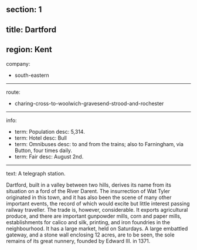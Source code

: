 section: 1
----
title: Dartford
----
region: Kent
----
company:
- south-eastern
----
route:
- charing-cross-to-woolwich-gravesend-strood-and-rochester
----
info:
- term: Population
  desc: 5,314.
- term: Hotel
  desc: Bull
- term: Omnibuses
  desc: to and from the trains; also to Farningham, via Button, four times daily.
- term: Fair
  desc: August 2nd.
----
text: A telegraph station.

Dartford, built in a valley between two hills, derives its name from its situation on a ford of the River Darent. The insurrection of Wat Tyler originated in this town, and it has also been the scene of many other important events, the record of which would excite but little interest passing railway traveller. The trade is, however, considerable. It exports agricultural produce, and there are important gunpowder mills, corn and paper mills, establishments for calico and silk, printing, and iron foundries in the neighbourhood. It has a large market, held on Saturdays. A large embattled gateway, and a stone wall enclosing 12 acres, are to be seen, the sole remains of its great nunnery, founded by Edward III. in 1371.
